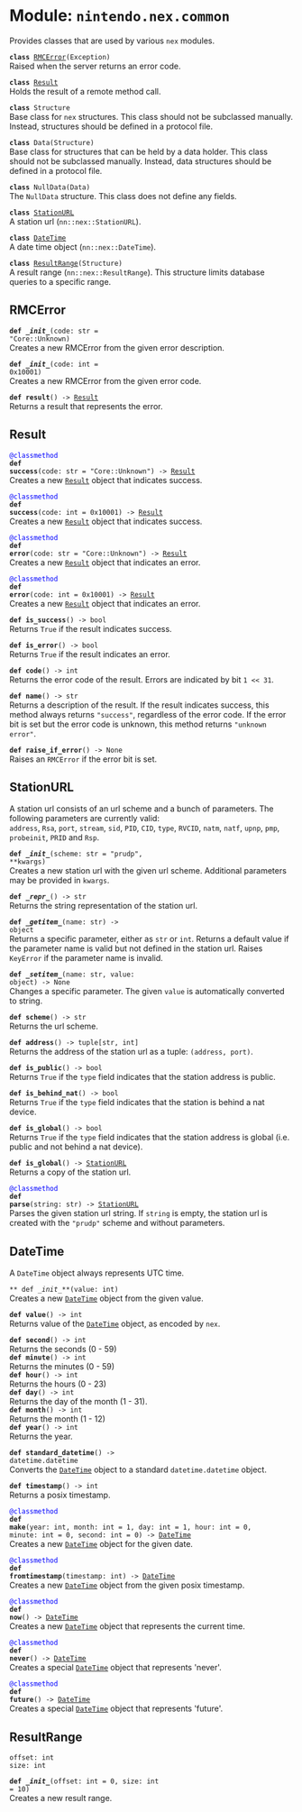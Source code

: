 
# Module: <code>nintendo.nex.common</code>

Provides classes that are used by various `nex` modules.

<code>**class** [RMCError](#rmcerror)(Exception)</code><br>
<span class="docs">Raised when the server returns an error code.</span>

<code>**class** [Result](#result)</code><br>
<span class="docs">Holds the result of a remote method call.</span>

<code>**class** Structure</code><br>
<span class="docs">Base class for `nex` structures. This class should not be subclassed manually. Instead, structures should be defined in a protocol file.</span>

<code>**class** Data(Structure)</code><br>
<span class="docs">Base class for structures that can be held by a data holder. This class should not be subclassed manually. Instead, data structures should be defined in a protocol file.</span>

<code>**class** NullData(Data)</code><br>
<span class="docs">The `NullData` structure. This class does not define any fields.</span>

<code>**class** [StationURL](#stationurl)</code><br>
<span class="docs">A station url (`nn::nex::StationURL`).</span>

<code>**class** [DateTime](#datetime)</code><br>
<span class="docs">A date time object (`nn::nex::DateTime`).</span>

<code>**class** [ResultRange](#resultrange)(Structure)</code><br>
<span class="docs">A result range (`nn::nex::ResultRange`). This structure limits database queries to a specific range.</span>

## RMCError
<code>**def _\_init__**(code: str = "Core::Unknown)</code><br>
<span class="docs">Creates a new RMCError from the given error description.</span>

<code>**def _\_init__**(code: int = 0x10001)</code><br>
<span class="docs">Creates a new RMCError from the given error code.</span>

<code>**def result**() -> [Result](#result)</code><br>
<span class="docs">Returns a result that represents the error.</span>

## Result
<code style="color: blue">@classmethod</code><br>
<code>**def success**(code: str = "Core::Unknown") -> [Result](#result)</code><br>
<span class="docs">Creates a new [`Result`](#result) object that indicates success.</span>

<code style="color: blue">@classmethod</code><br>
<code>**def success**(code: int = 0x10001) -> [Result](#result)</code><br>
<span class="docs">Creates a new [`Result`](#result) object that indicates success.</span>

<code style="color: blue">@classmethod</code><br>
<code>**def error**(code: str = "Core::Unknown") -> [Result](#result)</code><br>
<span class="docs">Creates a new [`Result`](#result) object that indicates an error.</span>

<code style="color: blue">@classmethod</code><br>
<code>**def error**(code: int = 0x10001) -> [Result](#result)</code><br>
<span class="docs">Creates a new [`Result`](#result) object that indicates an error.</span>

<code>**def is_success**() -> bool</code><br>
<span class="docs">Returns `True` if the result indicates success.</span>

<code>**def is_error**() -> bool</code><br>
<span class="docs">Returns `True` if the result indicates an error.</span>

<code>**def code**() -> int</code><br>
<span class="docs">Returns the error code of the result. Errors are indicated by bit `1 << 31`.</span>

<code>**def name**() -> str</code><br>
<span class="docs">Returns a description of the result. If the result indicates success, this method always returns `"success"`, regardless of the error code. If the error bit is set but the error code is unknown, this method returns `"unknown error"`.</span>

<code>**def raise_if_error**() -> None</code><br>
<span class="docs">Raises an `RMCError` if the error bit is set.</span>

## StationURL
A station url consists of an url scheme and a bunch of parameters. The following parameters are currently valid:<br>
<span class="docs">`address`, `Rsa`, `port`, `stream`, `sid`, `PID`, `CID`, `type`, `RVCID`, `natm`, `natf`, `upnp`, `pmp`, `probeinit`, `PRID` and `Rsp`.</span>

<code>**def _\_init__**(scheme: str = "prudp", \**kwargs)</code><br>
<span class="docs">Creates a new station url with the given url scheme. Additional parameters may be provided in `kwargs`.</span>

<code>**def _\_repr__**() -> str</code><br>
<span class="docs">Returns the string representation of the station url.</span>

<code>**def _\_getitem__**(name: str) -> object</code><br>
<span class="docs">Returns a specific parameter, either as `str` or `int`. Returns a default value if the parameter name is valid but not defined in the station url. Raises `KeyError` if the parameter name is invalid.</span>

<code>**def _\_setitem__**(name: str, value: object) -> None</code><br>
<span class="docs">Changes a specific parameter. The given `value` is automatically converted to string.</span>

<code>**def scheme**() -> str</code><br>
<span class="docs">Returns the url scheme.</span>

<code>**def address**() -> tuple[str, int]</code><br>
<span class="docs">Returns the address of the station url as a tuple: `(address, port)`.</span>

<code>**def is_public**() -> bool</code><br>
<span class="docs">Returns `True` if the `type` field indicates that the station address is public.</span>

<code>**def is_behind_nat**() -> bool</code><br>
<span class="docs">Returns `True` if the `type` field indicates that the station is behind a nat device.</span>

<code>**def is_global**() -> bool</code><br>
<span class="docs">Returns `True` if the `type` field indicates that the station address is global (i.e. public and not behind a nat device).</span>

<code>**def is_global**() -> [StationURL](#stationurl)</code><br>
<span class="docs">Returns a copy of the station url.</span>

<code style="color: blue">@classmethod</code><br>
<code>**def parse**(string: str) -> [StationURL](#stationurl)</code><br>
<span class="docs">Parses the given station url string. If `string` is empty, the station url is created with the `"prudp"` scheme and without parameters.</span>

## DateTime
A `DateTime` object always represents UTC time.

<code>** def _\_init__**(value: int)</code><br>
<span class="docs">Creates a new [`DateTime`](#datetime) object from the given value.</span>

<code>**def value**() -> int</code><br>
<span class="docs">Returns value of the [`DateTime`](#datetime) object, as encoded by `nex`.</span>

<code>**def second**() -> int</code><br>
<span class="docs">Returns the seconds (0 - 59)</span><br>
<code>**def minute**() -> int</code><br>
<span class="docs">Returns the minutes (0 - 59)</span><br>
<code>**def hour**() -> int</code><br>
<span class="docs">Returns the hours (0 - 23)</span><br>
<code>**def day**() -> int</code><br>
<span class="docs">Returns the day of the month (1 - 31).</span><br>
<code>**def month**() -> int</code><br>
<span class="docs">Returns the month (1 - 12)</span><br>
<code>**def year**() -> int</code><br>
<span class="docs">Returns the year.</span>

<code>**def standard_datetime**() -> datetime.datetime</code><br>
<span class="docs">Converts the [`DateTime`](#datetime) object to a standard `datetime.datetime` object.</span>

<code>**def timestamp**() -> int</code><br>
<span class="docs">Returns a posix timestamp.</span>

<code style="color: blue">@classmethod</code><br>
<code>**def make**(year: int, month: int = 1, day: int = 1, hour: int = 0, minute: int = 0, second: int = 0) -> [DateTime](#datetime)</code><br>
<span class="docs">Creates a new [`DateTime`](#datetime) object for the given date.</span>

<code style="color: blue">@classmethod</code><br>
<code>**def fromtimestamp**(timestamp: int) -> [DateTime](#datetime)</code><br>
<span class="docs">Creates a new [`DateTime`](#datetime) object from the given posix timestamp.</span>

<code style="color: blue">@classmethod</code><br>
<code>**def now**() -> [DateTime](#datetime)</code><br>
<span class="docs">Creates a new [`DateTime`](#datetime) object that represents the current time.</span>

<code style="color: blue">@classmethod</code><br>
<code>**def never**() -> [DateTime](#datetime)</code><br>
<span class="docs">Creates a special [`DateTime`](#datetime) object that represents 'never'.</span>

<code style="color: blue">@classmethod</code><br>
<code>**def future**() -> [DateTime](#datetime)</code><br>
<span class="docs">Creates a special [`DateTime`](#datetime) object that represents 'future'.</span>

## ResultRange
`offset: int`<br>
`size: int`

<code>**def _\_init__**(offset: int = 0, size: int = 10)</code><br>
<span class="docs">Creates a new result range.</span>
